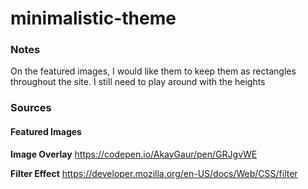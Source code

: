# minimalistic-theme

### Notes

On the featured images, I would like them to keep them as rectangles throughout the site. I still need to play around with the heights

### Sources
#### Featured Images

**Image Overlay**
https://codepen.io/AkayGaur/pen/GRJgvWE

**Filter Effect**
https://developer.mozilla.org/en-US/docs/Web/CSS/filter